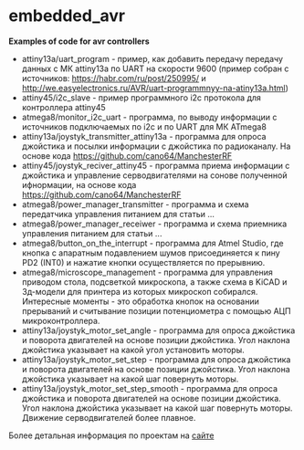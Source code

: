 # embedded_avr

**Examples of code for avr controllers**

* attiny13a/uart_program - пример, как добавить передачу передачу данных с МК attiny13a по UART на скорости 9600 (пример собран c источников: https://habr.com/ru/post/250995/ и http://we.easyelectronics.ru/AVR/uart-programmnyy-na-atiny13a.html)
* attiny45/i2c_slave - пример программного i2c протокола для контроллера attiny45
* atmega8/monitor_i2c_uart - программа, по выводу информации с источников подключаемых по i2c и по UART для МК ATmega8
* attiny13a/joystyk_transmitter_attiny13a - программа для опроса джойстика и посылки информации с джойстика по радиоканалу. На основе кода https://github.com/cano64/ManchesterRF
* attiny45/joystyk_reciver_attiny45 - программа приема информации с джойстика и управление серводвигателями на сонове полученной ифнормации, на основе кода https://github.com/cano64/ManchesterRF
* atmega8/power_manager_transmitter - программа и схема передатчика управления питанием для статьи ...
* atmega8/power_manager_receiwer - программа и схема приемника управления питанием для статьи ...
* atmega8/button_on_the_interrupt - программа для Atmel Studio, где кнопка с апаратным подавлением шумов присоединяется к пину PD2 (INT0) и нажатие кнопки осуществляется по прерывнию.
* atmega8/microscope_management - программа для управления приводом стола, подсветкой микроскопа, а также схема в KiCAD и 3д-модели для принтера из которых микроскоп собирался. Интересные моменты - это обработка кнопок на основании прерываний и считывание позиции потенциометра с помощью АЦП микроконтроллера.
* attiny13a/joystyk_motor_set_angle - программа для опроса джойстика и поворота двигателей на основе позиции джойстика. Угол наклона джойстика указывает на какой угол установить моторы.
* attiny13a/joystyk_motor_set_step - программа для опроса джойстика и поворота двигателей на основе позиции джойстика. Угол наклона джойстика указывает на какой шаг повернуть моторы.
* attiny13a/joystyk_motor_set_step_smooth - программа для опроса джойстика и поворота двигателей на основе позиции джойстика. Угол наклона джойстика указывает на какой шаг повернуть моторы. Движение серводвигателей более плавное.


Более детальная информация по проектам на [сайте](http://putey.net/)
